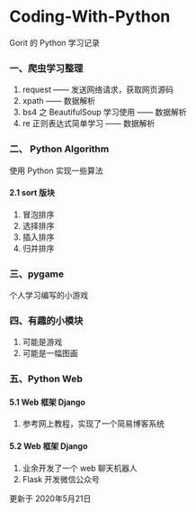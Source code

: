 # Coding-With-Python
Gorit 的 Python 学习记录

### 一、爬虫学习整理
1. request —— 发送网络请求，获取网页源码
2. xpath —— 数据解析
3. bs4 之 BeautifulSoup 学习使用 —— 数据解析
4. re 正则表达式简单学习 —— 数据解析

### 二、 Python Algorithm
使用 Python 实现一些算法

#### 2.1 sort 版块
1. 冒泡排序
2. 选择排序
3. 插入排序
4. 归并排序

### 三、pygame
个人学习编写的小游戏

### 四、有趣的小模块
1. 可能是游戏
2. 可能是一幅图画

### 五、Python Web
#### 5.1 Web 框架 Django
1. 参考网上教程，实现了一个简易博客系统

#### 5.2 Web 框架 Django
1. 业余开发了一个 web 聊天机器人
2. Flask 开发微信公众号

更新于 2020年5月21日